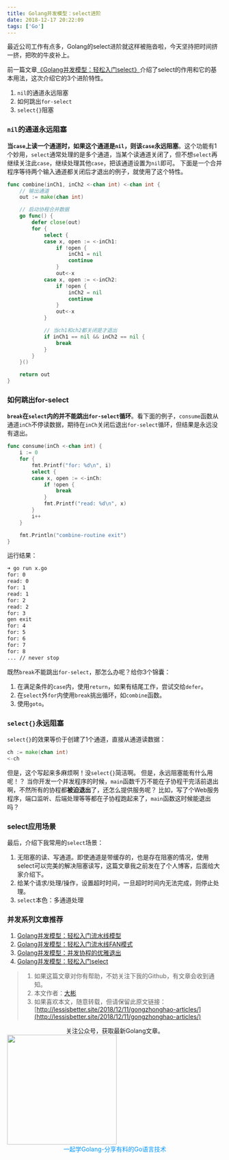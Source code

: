 ```yaml
---
title: Golang并发模型：select进阶
date: 2018-12-17 20:22:09
tags: ['Go']
---
```


最近公司工作有点多，Golang的select进阶就这样被拖沓啦，今天坚持把时间挤一挤，把吹的牛皮补上。

前一篇文章[《Golang并发模型：轻松入门select》](https://mp.weixin.qq.com/s/ACh-TGlPo72r4e6pbh52vg)介绍了select的作用和它的基本用法，这次介绍它的3个进阶特性。
1. `nil`的通道永远阻塞
1. 如何跳出`for-select`
1. `select{}`阻塞

<!-- more -->

### `nil`的通道永远阻塞
**当`case`上读一个通道时，如果这个通道是`nil`，则该`case`永远阻塞**。这个功能有1个妙用，`select`通常处理的是多个通道，当某个读通道关闭了，但不想`select`再继续关注此`case`，继续处理其他`case`，把该通道设置为`nil`即可。
下面是一个合并程序等待两个输入通道都关闭后才退出的例子，就使用了这个特性。
```go
func combine(inCh1, inCh2 <-chan int) <-chan int {
	// 输出通道
	out := make(chan int)

	// 启动协程合并数据
	go func() {
        defer close(out)
		for {
			select {
			case x, open := <-inCh1:
				if !open {
					inCh1 = nil
					continue
				}
				out<-x
			case x, open := <-inCh2:
				if !open {
					inCh2 = nil
					continue
				}
				out<-x
			}

			// 当ch1和ch2都关闭是才退出
			if inCh1 == nil && inCh2 == nil {
				break
			}
		}
	}()

	return out
}
```
### 如何跳出for-select
**`break`在`select`内的并不能跳出`for-select`循环**。看下面的例子，`consume`函数从通道`inCh`不停读数据，期待在`inCh`关闭后退出`for-select`循环，但结果是永远没有退出。

```go
func consume(inCh <-chan int) {
	i := 0
	for {
		fmt.Printf("for: %d\n", i)
		select {
		case x, open := <-inCh:
			if !open {
				break
			}
			fmt.Printf("read: %d\n", x)
		}
		i++
	}

	fmt.Println("combine-routine exit")
}
```
运行结果：
```bash
➜ go run x.go
for: 0
read: 0
for: 1
read: 1
for: 2
read: 2
for: 3
gen exit
for: 4
for: 5
for: 6
for: 7
for: 8
... // never stop
```
既然`break`不能跳出`for-select`，那怎么办呢？给你3个锦囊：
1. 在满足条件的`case`内，使用`return`，如果有结尾工作，尝试交给`defer`。
2. 在`select`外`for`内使用`break`挑出循环，如`combine`函数。
3. 使用`goto`。


### `select{}`永远阻塞
`select{}`的效果等价于创建了1个通道，直接从通道读数据：
```go
ch := make(chan int)
<-ch
```
但是，这个写起来多麻烦啊！没`select{}`简洁啊。
但是，永远阻塞能有什么用呢！？
当你开发一个并发程序的时候，`main`函数千万不能在子协程干完活前退出啊，不然所有的协程都**被迫退出**了，还怎么提供服务呢？
比如，写了个Web服务程序，端口监听、后端处理等等都在子协程跑起来了，`main`函数这时候能退出吗？

### select应用场景
最后，介绍下我常用的`select`场景：
1. 无阻塞的读、写通道。即使通道是带缓存的，也是存在阻塞的情况，使用select可以完美的解决阻塞读写，这篇文章我之前发在了个人博客，后面给大家介绍下。
2. 给某个请求/处理/操作，设置超时时间，一旦超时时间内无法完成，则停止处理。
3. `select`本色：多通道处理



### 并发系列文章推荐
1. [Golang并发模型：轻松入门流水线模型](https://mp.weixin.qq.com/s/YB5XZ5NatniHSYBQ3AHONw)
1. [Golang并发模型：轻松入门流水线FAN模式](https://mp.weixin.qq.com/s/68FGjm7PFN5VbVF0zL-PlQ)
1. [Golang并发模型：并发协程的优雅退出](https://mp.weixin.qq.com/s/RjomKnfwCTy7tC9gbpPxCQ)
1. [Golang并发模型：轻松入门select](https://mp.weixin.qq.com/s/ACh-TGlPo72r4e6pbh52vg)


> 1. 如果这篇文章对你有帮助，不妨关注下我的Github，有文章会收到通知。
> 2. 本文作者：[大彬](http://lessisbetter.site/about/)
> 3. 如果喜欢本文，随意转载，但请保留此原文链接：[http://lessisbetter.site/2018/12/11/gongzhonghao-articles/](http://lessisbetter.site/2018/12/11/gongzhonghao-articles/)

<div style="text-align:center">关注公众号，获取最新Golang文章。</div>

<img src="http://img.lessisbetter.site/gzh-qrcode-with-text.png" style="border:0" width="256" hegiht="30" align=center />


<div style="color:#0096FF; text-align:center">一起学Golang-分享有料的Go语言技术</div>